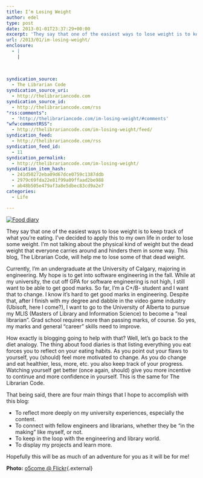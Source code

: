 ```yaml
---
title: I’m Losing Weight
author: edel
type: post
date: 2013-01-01T23:37:29+00:00
excerpt: 'They say that one of the easiest ways to lose weight is to keep track of what you&rsquo;re eating. I&rsquo;ve decided to apply this to my own life in order to lose some weight. I&rsquo;m not talking about the physical kind of weight but the dead weight that everyone carries around and hinders them in [&hellip;]'
url: /2013/01/im-losing-weight/
enclosure:
  - |
    |
        
        
        
syndication_source:
  - The Librarian Code
syndication_source_uri:
  - http://thelibrariancode.com
syndication_source_id:
  - http://thelibrariancode.com/rss
"rss:comments":
  - 'http://thelibrariancode.com/im-losing-weight/#comments'
"wfw:commentRSS":
  - http://thelibrariancode.com/im-losing-weight/feed/
syndication_feed:
  - http://thelibrariancode.com/rss
syndication_feed_id:
  - 11
syndication_permalink:
  - http://thelibrariancode.com/im-losing-weight/
syndication_item_hash:
  - 241d50272eba09d67dce0759c1387ddb
  - 2979c69fda22e81f99a09ffaad2be988
  - ab48b505e479af3a8e5dbec83cd9a2e7
categories:
  - Life

---
```

<div class="left">
  <div class="picture">
    <a href="http://www.flickr.com/photos/o5com/"><img src="http://i.mazohyst.org/tlc/pictures/Losing%20Weight.png" alt="Food diary" /></a>
  </div>
</div>

They say that one of the easiest ways to lose weight is to keep track of what you&#8217;re eating. I&#8217;ve decided to apply this to my own life in order to lose some weight. I&#8217;m not talking about the physical kind of weight but the dead weight that everyone carries around and hinders them in some way. This blog, The Librarian Code, will help me to lose some of that dead weight.<span id="more-127"></span>

Currently, I&#8217;m an undergraduate at the University of Calgary, majoring in engineering. My hope is to get into software engineering in the fall. While at my university, the cut off GPA for software engineering is not high, I still want to be able to get good marks. So far, I&#8217;m a C+/B- student and I want that to change. I know it&#8217;s hard to get good marks in engineering. Despite that, after I finish with my degree and dabble in the video game industry (Ubisoft, here I come?), I want to go to the University of Alberta to pursue my MLIS (Masters of Library and Information Science) to become a &#8220;real librarian&#8221;. Grad school requires more than passing marks, of course. So yes, my marks and general &#8220;career&#8221; skills need to improve.

How exactly is blogging going to help with that? Well, let&#8217;s go back to the diet analogy. The thing about food diaries is that listing everything you eat forces you to reflect on your eating habits. As you point out your flaws to yourself, you (should) feel more motivated to change. As you do change and eat healthier, less, more, etc. you also keep track of your progress. Watching yourself get better (once again, should) give you more incentive to continue and more confidence in yourself. This is the same for The Librarian Code.

That being said, there are four main things that I hope to accomplish with this blog:

  * To reflect more deeply on my university experiences, especially the content.
  * To connect with fellow engineers and librarians, whether they be &#8220;in the making&#8221; like myself, or not.
  * To keep in the loop with the engineering and library world.
  * To display my projects and learn more.

Hopefully this will be as much of an adventure for you as it will be for me!

**Photo:** [o5come @ Flickr][1]{.external}

<ol class="footnote">
</ol>

 [1]: http://www.flickr.com/photos/o5com/